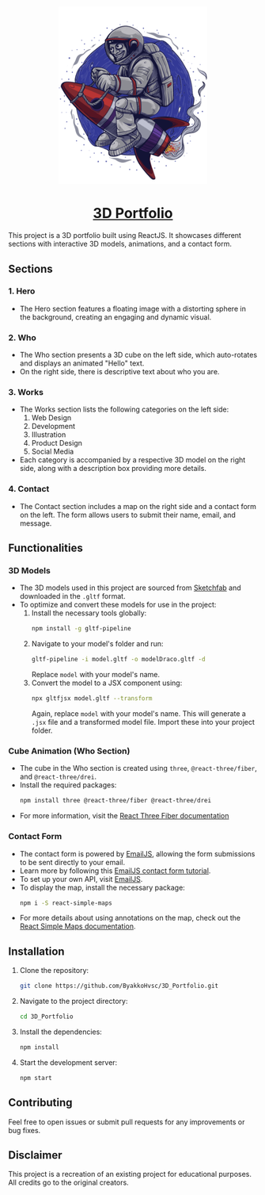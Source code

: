 <div align="center">
  <img src="public/img/moon.png" alt="Weather_logo" style="width: 300px;"/>
    <h1><a href="https://hvsc-3d-portfolio.netlify.app/" target="_blank">3D Portfolio</a></h1>
</div>

This project is a 3D portfolio built using ReactJS. It showcases different sections with interactive 3D models, animations, and a contact form.

## Sections

### 1. Hero
- The Hero section features a floating image with a distorting sphere in the background, creating an engaging and dynamic visual.

### 2. Who
- The Who section presents a 3D cube on the left side, which auto-rotates and displays an animated "Hello" text.
- On the right side, there is descriptive text about who you are.

### 3. Works
- The Works section lists the following categories on the left side:
  1. Web Design
  2. Development
  3. Illustration
  4. Product Design
  5. Social Media
- Each category is accompanied by a respective 3D model on the right side, along with a description box providing more details.

### 4. Contact
- The Contact section includes a map on the right side and a contact form on the left. The form allows users to submit their name, email, and message.

## Functionalities

### 3D Models

- The 3D models used in this project are sourced from [Sketchfab](https://sketchfab.com/) and downloaded in the `.gltf` format.
- To optimize and convert these models for use in the project:
  1. Install the necessary tools globally:
     ```bash
     npm install -g gltf-pipeline
     ```
  2. Navigate to your model's folder and run:
     ```bash
     gltf-pipeline -i model.gltf -o modelDraco.gltf -d
     ```
     Replace `model` with your model's name.
  3. Convert the model to a JSX component using:
     ```bash
     npx gltfjsx model.gltf --transform
     ```
     Again, replace `model` with your model's name. This will generate a `.jsx` file and a transformed model file. Import these into your project folder.

### Cube Animation (Who Section)

- The cube in the Who section is created using `three`, `@react-three/fiber`, and `@react-three/drei`.
- Install the required packages:
  ```bash
  npm install three @react-three/fiber @react-three/drei
- For more information, visit the [React Three Fiber documentation]([https://sketchfab.com/](https://docs.pmnd.rs/react-three-fiber/getting-started/introduction))

### Contact Form

- The contact form is powered by [EmailJS](https://www.emailjs.com/), allowing the form submissions to be sent directly to your email.
- Learn more by following this [EmailJS contact form tutorial](https://www.emailjs.com/docs/tutorial/creating-contact-form/).
- To set up your own API, visit [EmailJS](https://www.emailjs.com/).
- To display the map, install the necessary package:
  ```bash
  npm i -S react-simple-maps
  ```
- For more details about using annotations on the map, check out the [React Simple Maps documentation]([https://www.emailjs.com/](https://www.react-simple-maps.io/docs/annotation/)).

## Installation

1. Clone the repository:
   ```bash
   git clone https://github.com/ByakkoHvsc/3D_Portfolio.git
   ```

2. Navigate to the project directory:
   ```bash
   cd 3D_Portfolio
   ```

3. Install the dependencies:
   ```bash
   npm install
   ```

4. Start the development server:
   ```bash
   npm start
   ```

## Contributing

Feel free to open issues or submit pull requests for any improvements or bug fixes.

## Disclaimer

This project is a recreation of an existing project for educational purposes. All credits go to the original creators.
